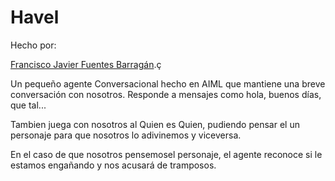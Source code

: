 # Havel
Hecho por:

[Francisco Javier Fuentes Barragán](https://github.com/11Afro11).ç

Un pequeño agente Conversacional hecho en AIML que mantiene una breve conversación con nosotros.
Responde a mensajes como hola, buenos días, que tal...

Tambien juega con nosotros al Quien es Quien, pudiendo pensar el un personaje para que nosotros lo adivinemos y viceversa.

En el caso de que nosotros pensemosel personaje, el agente reconoce si le estamos engañando y nos acusará de tramposos.
